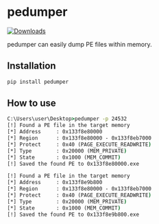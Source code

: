 # pedumper
[![Downloads](https://pepy.tech/badge/pedumper)](https://pepy.tech/project/pedumper)

pedumper can easily dump PE files within memory.

## Installation

```cmd
pip install pedumper
```

## How to use

```cmd
C:\Users\user\Desktop>pedumper -p 24532
[!] Found a PE file in the target memory
[*] Address     : 0x133f8e80000
[*] Region      : 0x133f8e80000 - 0x133f8eb7000
[*] Protect     : 0x40 (PAGE_EXECUTE_READWRITE)
[*] Type        : 0x20000 (MEM_PRIVATE)
[*] State       : 0x1000 (MEM_COMMIT)
[!] Saved the found PE to 0x133f8e80000.exe

[!] Found a PE file in the target memory
[*] Address     : 0x133f8e9b800
[*] Region      : 0x133f8e80000 - 0x133f8eb7000
[*] Protect     : 0x40 (PAGE_EXECUTE_READWRITE)
[*] Type        : 0x20000 (MEM_PRIVATE)
[*] State       : 0x1000 (MEM_COMMIT)
[!] Saved the found PE to 0x133f8e9b800.exe
```
